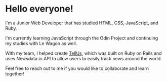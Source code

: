 # Hello everyone!

I'm a Junior Web Developer that has studied HTML, CSS, JavaScript, and Ruby.

I'm currently learning JavaScript through the Odin Project and continuing my studies with Le Wagon as well.

With my team, I helped create [TellUs](https://tell-us-news-21853bdf0509.herokuapp.com/), which was built on Ruby on Rails and uses Newsdata.io API to allow users to easily track news around the world.

Feel free to reach out to me if you would like to collaborate and learn together!
<!--
**ProgressChris88/ProgressChris88** is a ✨ _special_ ✨ repository because its `README.md` (this file) appears on your GitHub profile.

Here are some ideas to get you started:

- 🔭 I’m currently working on ...
- 🌱 I’m currently learning ...
- 👯 I’m looking to collaborate on ...
- 🤔 I’m looking for help with ...
- 💬 Ask me about ...
- 📫 How to reach me: ...
- 😄 Pronouns: ...
- ⚡ Fun fact: ...
-->
